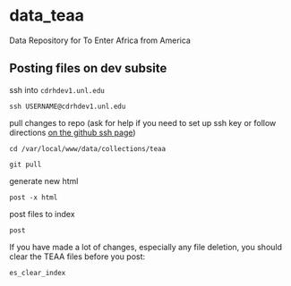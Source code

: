 # data_teaa
Data Repository for To Enter Africa from America 

## Posting files on dev subsite

ssh into `cdrhdev1.unl.edu`

```
ssh USERNAME@cdrhdev1.unl.edu
```

pull changes to repo (ask for help if you need to set up ssh key or follow directions [on the github ssh page](https://help.github.com/en/github/authenticating-to-github/generating-a-new-ssh-key-and-adding-it-to-the-ssh-agent))

```
cd /var/local/www/data/collections/teaa
```

```
git pull
```

generate new html

```
post -x html
```

post files to index

```
post
```

If you have made a lot of changes, especially any file deletion, you should clear the TEAA files before you post:

```
es_clear_index
```
